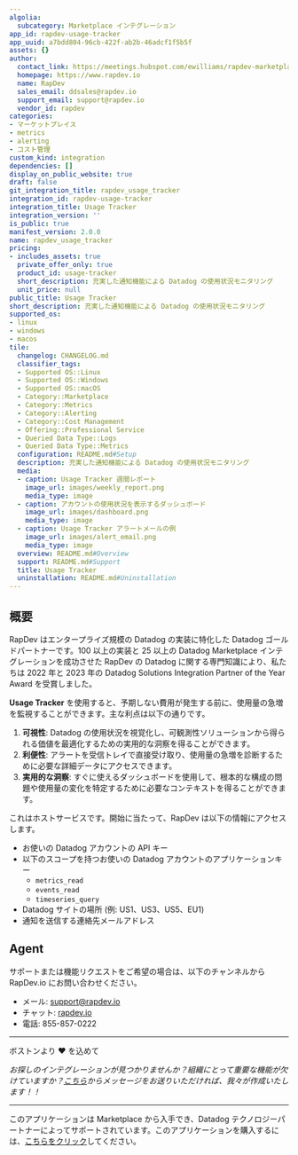 ```yaml
---
algolia:
  subcategory: Marketplace インテグレーション
app_id: rapdev-usage-tracker
app_uuid: a7bdd804-96cb-422f-ab2b-46adcf1f5b5f
assets: {}
author:
  contact_link: https://meetings.hubspot.com/ewilliams/rapdev-marketplace
  homepage: https://www.rapdev.io
  name: RapDev
  sales_email: ddsales@rapdev.io
  support_email: support@rapdev.io
  vendor_id: rapdev
categories:
- マーケットプレイス
- metrics
- alerting
- コスト管理
custom_kind: integration
dependencies: []
display_on_public_website: true
draft: false
git_integration_title: rapdev_usage_tracker
integration_id: rapdev-usage-tracker
integration_title: Usage Tracker
integration_version: ''
is_public: true
manifest_version: 2.0.0
name: rapdev_usage_tracker
pricing:
- includes_assets: true
  private_offer_only: true
  product_id: usage-tracker
  short_description: 充実した通知機能による Datadog の使用状況モニタリング
  unit_price: null
public_title: Usage Tracker
short_description: 充実した通知機能による Datadog の使用状況モニタリング
supported_os:
- linux
- windows
- macos
tile:
  changelog: CHANGELOG.md
  classifier_tags:
  - Supported OS::Linux
  - Supported OS::Windows
  - Supported OS::macOS
  - Category::Marketplace
  - Category::Metrics
  - Category::Alerting
  - Category::Cost Management
  - Offering::Professional Service
  - Queried Data Type::Logs
  - Queried Data Type::Metrics
  configuration: README.md#Setup
  description: 充実した通知機能による Datadog の使用状況モニタリング
  media:
  - caption: Usage Tracker 週間レポート
    image_url: images/weekly_report.png
    media_type: image
  - caption: アカウントの使用状況を表示するダッシュボード
    image_url: images/dashboard.png
    media_type: image
  - caption: Usage Tracker アラートメールの例
    image_url: images/alert_email.png
    media_type: image
  overview: README.md#Overview
  support: README.md#Support
  title: Usage Tracker
  uninstallation: README.md#Uninstallation
---
```


<!--  SOURCED FROM https://github.com/DataDog/marketplace -->


## 概要

RapDev はエンタープライズ規模の Datadog の実装に特化した Datadog ゴールドパートナーです。100 以上の実装と 25 以上の Datadog Marketplace インテグレーションを成功させた RapDev の Datadog に関する専門知識により、私たちは 2022 年と 2023 年の Datadog Solutions Integration Partner of the Year Award を受賞しました。

**Usage Tracker** を使用すると、予期しない費用が発生する前に、使用量の急増を監視することができます。主な利点は以下の通りです。
1. **可視性**: Datadog の使用状況を視覚化し、可観測性ソリューションから得られる価値を最適化するための実用的な洞察を得ることができます。
2. **利便性**: アラートを受信トレイで直接受け取り、使用量の急増を診断するために必要な詳細データにアクセスできます。
3. **実用的な洞察**: すぐに使えるダッシュボードを使用して、根本的な構成の問題や使用量の変化を特定するために必要なコンテキストを得ることができます。

これはホストサービスです。開始に当たって、RapDev は以下の情報にアクセスします。
- お使いの Datadog アカウントの API キー
- 以下のスコープを持つお使いの Datadog アカウントのアプリケーションキー
    - `metrics_read`
    - `events_read`
    - `timeseries_query`
- Datadog サイトの場所 (例: US1、US3、US5、EU1)
- 通知を送信する連絡先メールアドレス

## Agent
サポートまたは機能リクエストをご希望の場合は、以下のチャンネルから RapDev.io にお問い合わせください。

- メール: [support@rapdev.io][2]
- チャット: [rapdev.io][3]
- 電話: 855-857-0222

---
ボストンより ❤️ を込めて

*お探しのインテグレーションが見つかりませんか？組織にとって重要な機能が欠けていますか？[こちら][2]からメッセージをお送りいただければ、我々が作成いたします！！*

[1]: mailto:sales@rapdev.io
[2]: mailto:support@rapdev.io
[3]: https://www.rapdev.io/#Get-in-touch

---
このアプリケーションは Marketplace から入手でき、Datadog テクノロジーパートナーによってサポートされています。このアプリケーションを購入するには、<a href="https://app.datadoghq.com/marketplace/app/rapdev-usage-tracker" target="_blank">こちらをクリック</a>してください。